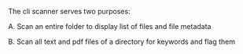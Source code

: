 The cli scanner serves two purposes:

A. Scan an entire folder to display list of files and file metadata 

B. Scan all text and pdf files of a directory for keywords and flag them 
